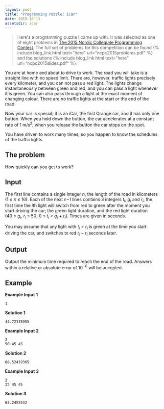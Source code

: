 ```yaml
---
layout: post
title: "Programming Puzzle: iCar"
date: 2015-10-11
assetsdir: icar
---
```


> Here's a programming puzzle I came up with. It was selected as one of eight problems in [The 2015 Nordic Collegiate Programming Contest](https://icpc.baylor.edu/regionals/finder/nordic-2015). The full set of problems for this competition can be found {% include blog_link.html text="here" url="ncpc2015problems.pdf" %} and the solutions {% include blog_link.html text="here" url="ncpc2015slides.pdf" %}.

You are at home and about to drive to work. The road you will take is a straight line with no speed limit. There are, however, traffic lights precisely every kilometer, and you can not pass a red light. The lights change instantaneously between green and red, and you can pass a light whenever it is green. You can also pass through a light at the exact moment of changing colour. There are no traffic lights at the start or the end of the road.

Now your car is special; it is an iCar, the first Orange car, and it has only one button. When you hold down the button, the car accelerates at a constant rate of 1 m/s<sup>2</sup>; when you release the button the car stops on the spot.

You have driven to work many times, so you happen to know the schedules of the traffic lights.


The problem
--
How quickly can you get to work?

Input
--
The first line contains a single integer *n*, the length of the road in kilometers (1 &le; *n* &le; 16). Each of the next *n*&minus;1 lines contains 3 integers *t<sub>i</sub>*, *g<sub>i</sub>* and *r<sub>i</sub>*, the first time the *i*th light will switch from red to green after the moment you start driving the car; the green light duration, and the red light duration (40&nbsp;&le;&nbsp;*g<sub>i</sub>*, *r<sub>i</sub>*&nbsp;&le;&nbsp;50; 0&nbsp;&le;&nbsp;*t<sub>i</sub>*&nbsp;&lt;&nbsp;*g<sub>i</sub>*&nbsp;+&nbsp;*r<sub>i</sub>*). Times are given in seconds.

You may assume that any light with *t<sub>i</sub>* &gt; *r<sub>i</sub>* is green at the time you start driving the car, and switches to red *t<sub>i</sub>*&nbsp;&minus;&nbsp;*r<sub>i</sub>* seconds later.

Output
--
Output the minimum time required to reach the end of the road. Answers within a relative or absolute error of 10<sup>&minus;6</sup> will be accepted.

Example
--

**Example Input 1**

    1

**Solution 1**

    44.72135955

**Example Input 2**

    2
    50 45 45

**Solution 2**

    68.52419365

**Example Input 3**

    2
    25 45 45

**Solution 3**

    63.2455532
